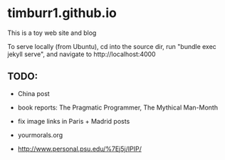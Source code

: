 # timburr1.github.io
This is a toy web site and blog

To serve locally (from Ubuntu), cd into the source dir, run "bundle exec jekyll serve", and navigate to http://localhost:4000 

## TODO:

- China post

- book reports: The Pragmatic Programmer, The Mythical Man-Month

- fix image links in Paris + Madrid posts

- yourmorals.org

- http://www.personal.psu.edu/%7Ej5j/IPIP/
